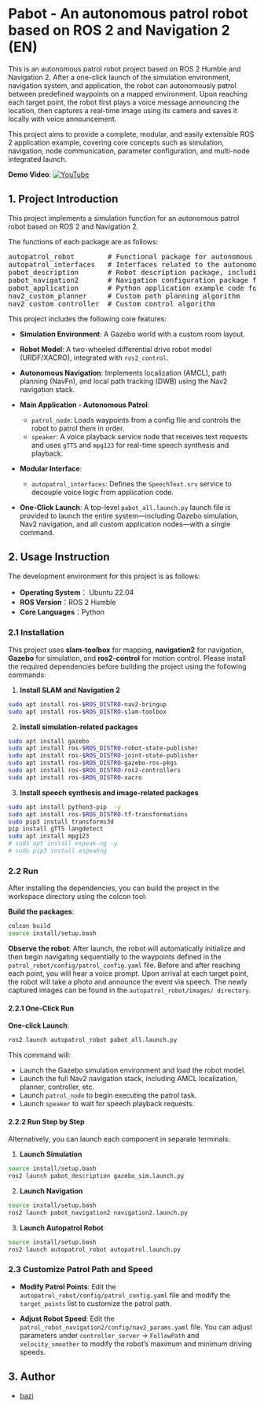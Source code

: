 # Pabot - An autonomous patrol robot based on ROS 2 and Navigation 2 (EN)

This is an autonomous patrol robot project based on ROS 2 Humble and Navigation 2. After a one-click launch of the simulation environment, navigation system, and application, the robot can autonomously patrol between predefined waypoints on a mapped environment. Upon reaching each target point, the robot first plays a voice message announcing the location, then captures a real-time image using its camera and saves it locally with voice announcement.

This project aims to provide a complete, modular, and easily extensible ROS 2 application example, covering core concepts such as simulation, navigation, node communication, parameter configuration, and multi-node integrated launch.

**Demo Video**:  [![YouTube](https://img.shields.io/badge/YouTube-Watch-red?logo=youtube&logoColor=white)](https://youtu.be/tghYcGstC8o)

## 1. Project Introduction

This project implements a simulation function for an autonomous patrol robot based on ROS 2 and Navigation 2.

The functions of each package are as follows:
<pre>autopatrol_robot        # Functional package for autonomous patrol implementation
autopatrol_interfaces   # Interfaces related to the autonomous patrol system
pabot_description       # Robot description package, including simulation configurations
pabot_navigation2       # Navigation configuration package for the robot
pabot_application       # Python application example code for robot navigation
nav2_custom_planner     # Custom path planning algorithm
nav2_custom_controller  # Custom control algorithm</pre>

This project includes the following core features:
*   **Simulation Environment**: A Gazebo world with a custom room layout.

*   **Robot Model**: A two-wheeled differential drive robot model (URDF/XACRO), integrated with `ros2_control`.

*   **Autonomous Navigation**: Implements localization (AMCL), path planning (NavFn), and local path tracking (DWB) using the Nav2 navigation stack.

*   **Main Application - Autonomous Patrol**:
    *   `patrol_node`: Loads waypoints from a config file and controls the robot to patrol them in order.
    *   `speaker`: A voice playback service node that receives text requests and uses `gTTS` and `mpg123` for real-time speech synthesis and playback.

*   **Modular Interface**:
    *   `autopatrol_interfaces`: Defines the `SpeechText.srv` service to decouple voice logic from application code.

*   **One-Click Launch**: A top-level `pabot_all.launch.py` launch file is provided to launch the entire system—including Gazebo simulation, Nav2 navigation, and all custom application nodes—with a single command.

## 2. Usage Instruction

The development environment for this project is as follows:

*   **Operating System**： Ubuntu 22.04
*   **ROS Version**：ROS 2 Humble
*   **Core Languages**：Python

### 2.1 Installation

This project uses **slam-toolbox** for mapping, **navigation2** for navigation, **Gazebo** for simulation, and **ros2-control** for motion control. Please install the required dependencies before building the project using the following commands:

1. **Install SLAM and Navigation 2**
```bash
sudo apt install ros-$ROS_DISTRO-nav2-bringup 
sudo apt install ros-$ROS_DISTRO-slam-toolbox
```

2. **Install simulation-related packages**
```bash
sudo apt install gazebo
sudo apt install ros-$ROS_DISTRO-robot-state-publisher
sudo apt install ros-$ROS_DISTRO-joint-state-publisher 
sudo apt install ros-$ROS_DISTRO-gazebo-ros-pkgs 
sudo apt install ros-$ROS_DISTRO-ros2-controllers 
sudo apt install ros-$ROS_DISTRO-xacro
```

3. **Install speech synthesis and image-related packages**
```bash
sudo apt install python3-pip  -y
sudo apt install ros-$ROS_DISTRO-tf-transformations
sudo pip3 install transforms3d
pip install gTTS langdetect
sudo apt install mpg123
# sudo apt install espeak-ng -y
# sudo pip3 install espeakng
```

### 2.2 Run

After installing the dependencies, you can build the project in the workspace directory using the colcon tool:

**Build the packages**:
```bash
colcon build
source install/setup.bash
```

**Observe the robot**:
After launch, the robot will automatically initialize and then begin navigating sequentially to the waypoints defined in the `patrol_robot/config/patrol_config.yaml` file. Before and after reaching each point, you will hear a voice prompt. Upon arrival at each target point, the robot will take a photo and announce the event via speech. The newly captured images can be found in the `autopatrol_robot/images/ directory`.

#### 2.2.1 One-Click Run

**One-click Launch**:
```bash
ros2 launch autopatrol_robot pabot_all.launch.py
```
This command will:
- Launch the Gazebo simulation environment and load the robot model.
- Launch the full Nav2 navigation stack, including AMCL localization, planner, controller, etc.
- Launch `patrol_node` to begin executing the patrol task.
- Launch `speaker` to wait for speech playback requests.

#### 2.2.2 Run Step by Step

Alternatively, you can launch each component in separate terminals:

1.  **Launch Simulation**
```bash
source install/setup.bash
ros2 launch pabot_description gazebo_sim.launch.py
```

2.  **Launch Navigation**
```bash
source install/setup.bash
ros2 launch pabot_navigation2 navigation2.launch.py
```

3.  **Launch Autopatrol Robot**
```bash
source install/setup.bash
ros2 launch autopatrol_robot autopatrol.launch.py
```

### 2.3 Customize Patrol Path and Speed

*   **Modify Patrol Points**:
    Edit the `autopatrol_robot/config/patrol_config.yaml` file and modify the `target_points` list to customize the patrol path.

*   **Adjust Robot Speed**:
    Edit the `patrol_robot_navigation2/config/nav2_params.yaml` file. You can adjust parameters under `controller_server` → `FollowPath` and `velocity_smoother` to modify the robot’s maximum and minimum driving speeds.

## 3. Author

- [bazi](https://youtu.be/tghYcGstC8o)
